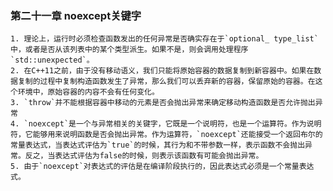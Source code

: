 ### 第二十一章 noexcept关键字

	1. 理论上，运行时必须检查函数发出的任何异常是否确实存在于`optional_ type_list`中，或者是否从该列表中的某个类型派生。如果不是，则会调用处理程序`std::unexpected`。
	2. 在C++11之前，由于没有移动语义，我们只能将原始容器的数据复制到新容器中。如果在数据复制的过程中复制构造函数发生了异常，那么我们可以丢弃新的容器，保留原始的容器。在这个环境中，原始容器的内容不会有任何变化。
	3. `throw`并不能根据容器中移动的元素是否会抛出异常来确定移动构造函数是否允许抛出异常
	4. `noexcept`是一个与异常相关的关键字，它既是一个说明符，也是一个运算符。作为说明符，它能够用来说明函数是否会抛出异常。作为运算符，`noexcept`还能接受一个返回布尔的常量表达式，当表达式评估为`true`的时候，其行为和不带参数一样，表示函数不会抛出异常。反之，当表达式评估为false的时候，则表示该函数有可能会抛出异常。
	5. 由于`noexcept`对表达式的评估是在编译阶段执行的，因此表达式必须是一个常量表达式。
